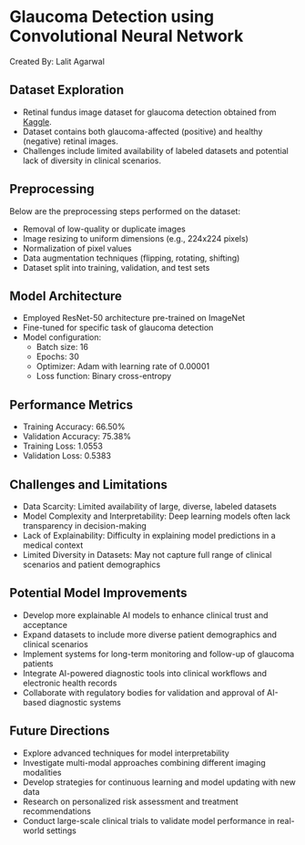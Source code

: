 # Glaucoma Detection using Convolutional Neural Network

Created By: Lalit Agarwal

## Dataset Exploration
- Retinal fundus image dataset for glaucoma detection obtained from [Kaggle]([Kaggle](https://www.kaggle.com/datasets/sshikamaru/glaucoma-detection)).
- Dataset contains both glaucoma-affected (positive) and healthy (negative) retinal images.
- Challenges include limited availability of labeled datasets and potential lack of diversity in clinical scenarios.

## Preprocessing
Below are the preprocessing steps performed on the dataset:
- Removal of low-quality or duplicate images
- Image resizing to uniform dimensions (e.g., 224x224 pixels)
- Normalization of pixel values
- Data augmentation techniques (flipping, rotating, shifting)
- Dataset split into training, validation, and test sets

## Model Architecture
- Employed ResNet-50 architecture pre-trained on ImageNet
- Fine-tuned for specific task of glaucoma detection
- Model configuration:
  - Batch size: 16
  - Epochs: 30
  - Optimizer: Adam with learning rate of 0.00001
  - Loss function: Binary cross-entropy

## Performance Metrics
- Training Accuracy: 66.50%
- Validation Accuracy: 75.38%
- Training Loss: 1.0553
- Validation Loss: 0.5383

## Challenges and Limitations
- Data Scarcity: Limited availability of large, diverse, labeled datasets
- Model Complexity and Interpretability: Deep learning models often lack transparency in decision-making
- Lack of Explainability: Difficulty in explaining model predictions in a medical context
- Limited Diversity in Datasets: May not capture full range of clinical scenarios and patient demographics

## Potential Model Improvements
- Develop more explainable AI models to enhance clinical trust and acceptance
- Expand datasets to include more diverse patient demographics and clinical scenarios
- Implement systems for long-term monitoring and follow-up of glaucoma patients
- Integrate AI-powered diagnostic tools into clinical workflows and electronic health records
- Collaborate with regulatory bodies for validation and approval of AI-based diagnostic systems

## Future Directions
- Explore advanced techniques for model interpretability
- Investigate multi-modal approaches combining different imaging modalities
- Develop strategies for continuous learning and model updating with new data
- Research on personalized risk assessment and treatment recommendations
- Conduct large-scale clinical trials to validate model performance in real-world settings
